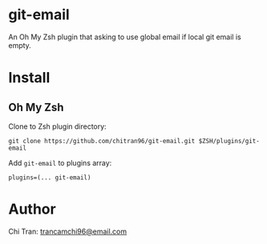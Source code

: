 # git-email
An Oh My Zsh plugin that asking to use global email if local git email is empty.

# Install
## Oh My Zsh
Clone to Zsh plugin directory:
```
git clone https://github.com/chitran96/git-email.git $ZSH/plugins/git-email
```
Add `git-email` to plugins array:
```
plugins=(... git-email)
```

# Author
Chi Tran: trancamchi96@email.com
